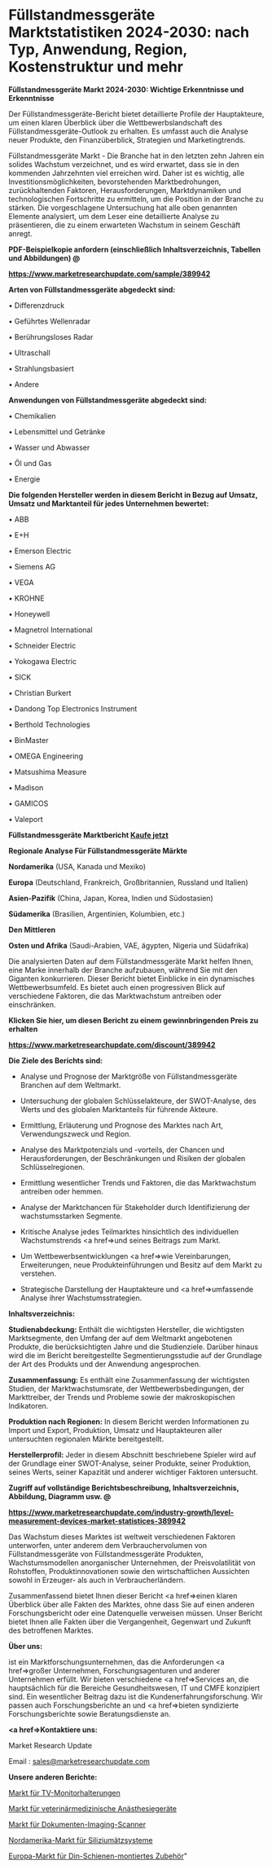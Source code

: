 # Füllstandmessgeräte Marktstatistiken 2024-2030: nach Typ, Anwendung, Region, Kostenstruktur und mehr

<strong>Füllstandmessgeräte Markt 2024-2030: Wichtige Erkenntnisse und Erkenntnisse</strong>

Der Füllstandmessgeräte-Bericht bietet detaillierte Profile der Hauptakteure, um einen klaren Überblick über die Wettbewerbslandschaft des Füllstandmessgeräte-Outlook zu erhalten. Es umfasst auch die Analyse neuer Produkte, den Finanzüberblick, Strategien und Marketingtrends.

Füllstandmessgeräte Markt - Die Branche hat in den letzten zehn Jahren ein solides Wachstum verzeichnet, und es wird erwartet, dass sie in den kommenden Jahrzehnten viel erreichen wird. Daher ist es wichtig, alle Investitionsmöglichkeiten, bevorstehenden Marktbedrohungen, zurückhaltenden Faktoren, Herausforderungen, Marktdynamiken und technologischen Fortschritte zu ermitteln, um die Position in der Branche zu stärken. Die vorgeschlagene Untersuchung hat alle oben genannten Elemente analysiert, um dem Leser eine detaillierte Analyse zu präsentieren, die zu einem erwarteten Wachstum in seinem Geschäft anregt.



<strong><b>PDF-Beispielkopie anfordern (einschließlich Inhaltsverzeichnis, Tabellen und Abbildungen) @ </b></strong>

<strong><a href=https://www.marketresearchupdate.com/sample/389942>

<strong>https://www.marketresearchupdate.com/sample/389942</u></a></strong></strong>



<strong>Arten von Füllstandmessgeräte abgedeckt sind:</strong>

• Differenzdruck

• Geführtes Wellenradar

• Berührungsloses Radar

• Ultraschall

• Strahlungsbasiert

• Andere



<strong>Anwendungen von Füllstandmessgeräte abgedeckt sind:</strong>

• Chemikalien

• Lebensmittel und Getränke

• Wasser und Abwasser

• Öl und Gas

• Energie



<strong>Die folgenden Hersteller werden in diesem Bericht in Bezug auf Umsatz, Umsatz und Marktanteil für jedes Unternehmen bewertet:</strong>

• ABB

• E+H

• Emerson Electric

• Siemens AG

• VEGA

• KROHNE

• Honeywell

• Magnetrol International

• Schneider Electric

• Yokogawa Electric

• SICK

• Christian Burkert

• Dandong Top Electronics Instrument

• Berthold Technologies

• BinMaster

• OMEGA Engineering

• Matsushima Measure

• Madison

• GAMICOS

• Valeport



<strong>Füllstandmessgeräte Marktbericht <a href=https://www.marketresearchupdate.com/buynow/389942>Kaufe jetzt</a></strong>



<strong>Regionale Analyse Für Füllstandmessgeräte Märkte</strong>



<strong>Nordamerika</strong> (USA, Kanada und Mexiko)



<strong>Europa</strong> (Deutschland, Frankreich, Großbritannien, Russland und Italien)



<strong>Asien-Pazifik</strong> (China, Japan, Korea, Indien und Südostasien)



<strong>Südamerika</strong> (Brasilien, Argentinien, Kolumbien, etc.)



<strong>Den Mittleren</strong> 

<strong>Osten und Afrika</strong> (Saudi-Arabien, VAE, ägypten, Nigeria und Südafrika)

Die analysierten Daten auf dem Füllstandmessgeräte Markt helfen Ihnen, eine Marke innerhalb der Branche aufzubauen, während Sie mit den Giganten konkurrieren. Dieser Bericht bietet Einblicke in ein dynamisches Wettbewerbsumfeld. Es bietet auch einen progressiven Blick auf verschiedene Faktoren, die das Marktwachstum antreiben oder einschränken.



<strong>Klicken Sie hier, um diesen Bericht zu einem gewinnbringenden Preis zu erhalten
</strong>

<strong><a href=https://www.marketresearchupdate.com/discount/389942>https://www.marketresearchupdate.com/discount/389942</b></u></strong></a>



<strong>Die Ziele des Berichts sind:</strong>

- Analyse und Prognose der Marktgröße von Füllstandmessgeräte Branchen auf dem Weltmarkt.

- Untersuchung der globalen Schlüsselakteure, der SWOT-Analyse, des Werts und des globalen Marktanteils für führende Akteure.

- Ermittlung, Erläuterung und Prognose des Marktes nach Art, Verwendungszweck und Region.

- Analyse des Marktpotenzials und -vorteils, der Chancen und Herausforderungen, der Beschränkungen und Risiken der globalen Schlüsselregionen.

- Ermittlung wesentlicher Trends und Faktoren, die das Marktwachstum antreiben oder hemmen.

- Analyse der Marktchancen für Stakeholder durch Identifizierung der wachstumsstarken Segmente.

- Kritische Analyse jedes Teilmarktes hinsichtlich des individuellen Wachstumstrends <a href=>und</a> seines Beitrags zum Markt.

- Um Wettbewerbsentwicklungen <a href=>wie</a> Vereinbarungen, Erweiterungen, neue Produkteinführungen und Besitz auf dem Markt zu verstehen.

- Strategische Darstellung der Hauptakteure und <a href=>umfas</a>sende Analyse ihrer Wachstumsstrategien.



<strong>Inhaltsverzeichnis:</strong>



<strong>Studienabdeckung:</strong> Enthält die wichtigsten Hersteller, die wichtigsten Marktsegmente, den Umfang der auf dem Weltmarkt angebotenen Produkte, die berücksichtigten Jahre und die Studienziele. Darüber hinaus wird die im Bericht bereitgestellte Segmentierungsstudie auf der Grundlage der Art des Produkts und der Anwendung angesprochen.



<strong>Zusammenfassung:</strong> Es enthält eine Zusammenfassung der wichtigsten Studien, der Marktwachstumsrate, der Wettbewerbsbedingungen, der Markttreiber, der Trends und Probleme sowie der makroskopischen Indikatoren.



<strong>Produktion nach Regionen:</strong> In diesem Bericht werden Informationen zu Import und Export, Produktion, Umsatz und Hauptakteuren aller untersuchten regionalen Märkte bereitgestellt.



<strong>Herstellerprofil:</strong> Jeder in diesem Abschnitt beschriebene Spieler wird auf der Grundlage einer SWOT-Analyse, seiner Produkte, seiner Produktion, seines Werts, seiner Kapazität und anderer wichtiger Faktoren untersucht.



<strong><b>Zugriff auf vollständige Berichtsbeschreibung, Inhaltsverzeichnis, Abbildung, Diagramm usw. @ </b></strong>

<strong><a href=https://www.marketresearchupdate.com/industry-growth/level-measurement-devices-market-statistices-389942>https://www.marketresearchupdate.com/industry-growth/level-measurement-devices-market-statistices-389942</a></strong>

Das Wachstum dieses Marktes ist weltweit verschiedenen Faktoren unterworfen, unter anderem dem Verbrauchervolumen von Füllstandmessgeräte von Füllstandmessgeräte Produkten, Wachstumsmodellen anorganischer Unternehmen, der Preisvolatilität von Rohstoffen, Produktinnovationen sowie den wirtschaftlichen Aussichten sowohl in Erzeuger- als auch in Verbraucherländern.

Zusammenfassend bietet Ihnen dieser Bericht <a href=>einen</a> klaren Überblick über alle Fakten des Marktes, ohne dass Sie auf einen anderen Forschungsbericht oder eine Datenquelle verweisen müssen. Unser Bericht bietet Ihnen alle Fakten über die Vergangenheit, Gegenwart und Zukunft des betroffenen Marktes.



<strong>Über uns:</strong>

 ist ein Marktforschungsunternehmen, das die Anforderungen <a href=>großer</a> Unternehmen, Forschungsagenturen und anderer Unternehmen erfüllt. Wir bieten verschiedene <a href=>Services</a> an, die hauptsächlich für die Bereiche Gesundheitswesen, IT und CMFE konzipiert sind. Ein wesentlicher Beitrag dazu ist die Kundenerfahrungsforschung. Wir passen auch Forschungsberichte an und <a href=>bieten</a> syndizierte Forschungsberichte sowie Beratungsdienste an.



<strong><a href=>Kontaktiere uns:</a></strong>

Market Research Update

Email : sales@marketresearchupdate.com



<strong>Unsere anderen Berichte:</strong>

<a href=https://www.linkedin.com/pulse/tv-monitor-mounts-market-2023-future-scope-demands-projected>Markt für TV-Monitorhalterungen</a>

<a href=https://www.linkedin.com/pulse/veterinary-anaesthetic-equipment-market-outlooks-2023>Markt für veterinärmedizinische Anästhesiegeräte</a>

<a href=https://www.linkedin.com/pulse/document-imaging-scanner-market-outlooks-2023>Markt für Dokumenten-Imaging-Scanner</a>

<a href=https://www.linkedin.com/pulse/north-america-silicon-etching-system-market>Nordamerika-Markt für Siliziumätzsysteme</a>

<a href=https://www.linkedin.com/pulse/europe-din-rail-mounted-accessories-market-analysis-outlooks>Europa-Markt für Din-Schienen-montiertes Zubehör</a>"
